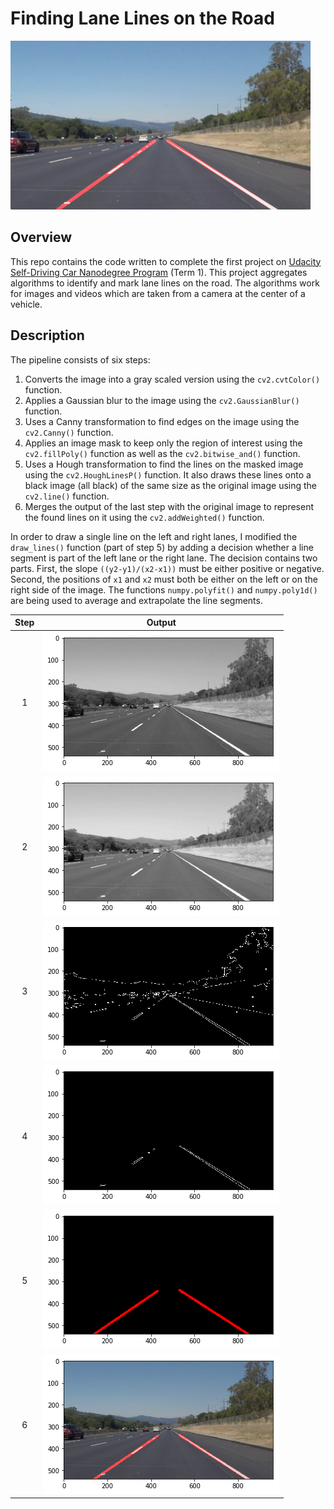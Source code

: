 # **Finding Lane Lines on the Road**

[//]: # (Image References)
[imageAfterStep1]: ./demo/1_gray_scale.png "Step 1"
[imageAfterStep2]: ./demo/2_blurred.png "Step 2"
[imageAfterStep3]: ./demo/3_canny_edge.png "Step 3"
[imageAfterStep4]: ./demo/4_masked.png "Step 4"
[imageAfterStep5]: ./demo/5_hough_lines.png "Step 5"
[imageAfterStep6]: ./demo/6_merged.png "Step 6"
<img src="examples/laneLines_thirdPass.jpg" width="480" alt="Combined Image" />

## **Overview**

This repo contains the code written to complete the first project on [Udacity Self-Driving Car Nanodegree Program](https://www.udacity.com/course/self-driving-car-engineer-nanodegree--nd013) (Term 1). This project aggregates algorithms to identify and mark lane lines on the road. The algorithms work for images and videos which are taken from a camera at the center of a vehicle.

## **Description**

The pipeline consists of six steps:
1. Converts the image into a gray scaled version using the ```cv2.cvtColor()``` function.
2. Applies a Gaussian blur to the image using the ```cv2.GaussianBlur()``` function.
3. Uses a Canny transformation to find edges on the image using the ```cv2.Canny()``` function.
4. Applies an image mask to keep only the region of interest using the ```cv2.fillPoly()``` function as well as the ```cv2.bitwise_and()``` function.
5. Uses a Hough transformation to find the lines on the masked image using the ```cv2.HoughLinesP()``` function. It also draws these lines onto a black image (all black) of the same size as the original image using the ```cv2.line()``` function.
6. Merges the output of the last step with the original image to represent the found lines on it using the ```cv2.addWeighted()``` function.

In order to draw a single line on the left and right lanes, I modified the ```draw_lines()``` function (part of step 5) by adding a decision whether a line segment is part of the left lane or the right lane. The decision contains two parts. First, the slope ```((y2-y1)/(x2-x1))``` must be either positive or negative. Second, the positions of ```x1``` and ```x2``` must both be either on the left or on the right side of the image. The functions ```numpy.polyfit()``` and ```numpy.poly1d()``` are being used to average and extrapolate the line segments.

| Step | Output                       |
|:----:|:----------------------------:|
| 1    | ![alt text][imageAfterStep1] |
| 2    | ![alt text][imageAfterStep2] |
| 3    | ![alt text][imageAfterStep3] |
| 4    | ![alt text][imageAfterStep4] |
| 5    | ![alt text][imageAfterStep5] |
| 6    | ![alt text][imageAfterStep6] |
